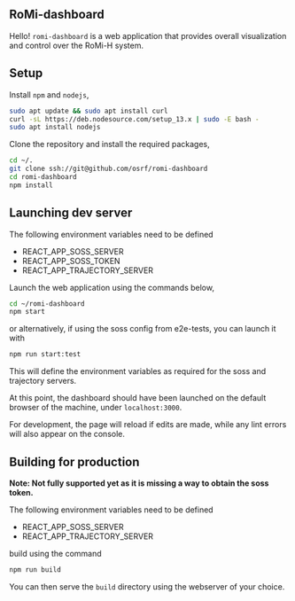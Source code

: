 ## RoMi-dashboard

Hello! `romi-dashboard` is a web application that provides overall visualization and control over the RoMi-H system.

## Setup

Install `npm` and `nodejs`,

```bash
sudo apt update && sudo apt install curl
curl -sL https://deb.nodesource.com/setup_13.x | sudo -E bash -
sudo apt install nodejs
```

Clone the repository and install the required packages,

```bash
cd ~/.
git clone ssh://git@github.com/osrf/romi-dashboard
cd romi-dashboard
npm install
```

## Launching dev server

The following environment variables need to be defined

  * REACT_APP_SOSS_SERVER
  * REACT_APP_SOSS_TOKEN
  * REACT_APP_TRAJECTORY_SERVER

Launch the web application using the commands below,

```bash
cd ~/romi-dashboard
npm start
```

or alternatively, if using the soss config from e2e-tests, you can launch it with

```bash
npm run start:test
```

This will define the environment variables as required for the soss and trajectory servers.

At this point, the dashboard should have been launched on the default browser of the machine, under `localhost:3000`.

For development, the page will reload if edits are made, while any lint errors will also appear on the console.

## Building for production

**Note: Not fully supported yet as it is missing a way to obtain the soss token.**

The following environment variables need to be defined

  * REACT_APP_SOSS_SERVER
  * REACT_APP_TRAJECTORY_SERVER

build using the command

```bash
npm run build
```

You can then serve the `build` directory using the webserver of your choice.